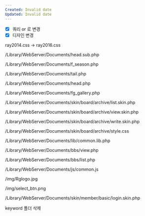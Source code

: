 ```yaml
---
Created: Invalid date
Updated: Invalid date
---
```

- [x] 쿼리 or 로 변경
- [x] 디자인 변경

ray2014.css -> ray2016.css

/Library/WebServer/Documents/head.sub.php

/Library/WebServer/Documents/f_season.php

/Library/WebServer/Documents/tail.php

/Library/WebServer/Documents/head.php

/Library/WebServer/Documents/fg_gallery.php

/Library/WebServer/Documents/skin/board/archive/list.skin.php

/Library/WebServer/Documents/skin/board/archive/view.skin.php

/Library/WebServer/Documents/skin/board/archive/write.skin.php

/Library/WebServer/Documents/skin/board/archive/style.css

/Library/WebServer/Documents/lib/common.lib.php

/Library/WebServer/Documents/bbs/view.php

/Library/WebServer/Documents/bbs/list.php

/Library/WebServer/Documents/js/common.js

/img/Rglogo.jpg

/img/select_btn.png

/Library/WebServer/Documents/skin/member/basic/login.skin.php

keyword 폴더 삭제